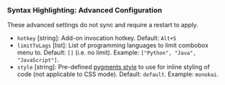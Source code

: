 ### Syntax Highlighting: Advanced Configuration

These advanced settings do not sync and require a restart to apply.

- `hotkey` [string]: Add-on invocation hotkey. Default: `Alt+S`
- `limitToLags` [list]: List of programming languages to limit combobox menu to. Default: `[]` (i.e. no limit). Example: `["Python", "Java", "JavaScript"]`. 
- `style` [string]: Pre-defined [pygments style](https://help.farbox.com/pygments.html) to use for inline styling of code (not applicable to CSS mode). Default: `default`. Example: `monokai`.
